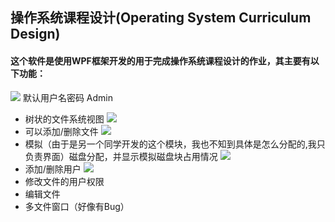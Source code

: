 ﻿## 操作系统课程设计(Operating System Curriculum Design)

#### 这个软件是使用WPF框架开发的用于完成操作系统课程设计的作业，其主要有以下功能：
  ![](http://wx3.sinaimg.cn/mw690/73421b88ly1g3jbka5gvjj20f00dcq2y.jpg)
  默认用户名密码 Admin

- 树状的文件系统视图 
  ![](http://wx2.sinaimg.cn/mw690/73421b88ly1g3jbn4fhvwj20f00dcq2z.jpg)
- 可以添加/删除文件 
  ![](http://wx3.sinaimg.cn/mw690/73421b88ly1g3jbqnu3x5j20f00dc0su.jpg)
- 模拟（由于是另一个同学开发的这个模块，我也不知到具体是怎么分配的,我只负责界面）磁盘分配，并显示模拟磁盘块占用情况 
  ![](http://wx4.sinaimg.cn/mw690/73421b88ly1g3jbv4a3joj20lm0hsdg4.jpg)
- 添加/删除用户
   ![](http://wx1.sinaimg.cn/mw690/73421b88ly1g3jbyrp0naj20lm0hswej.jpg)
- 修改文件的用户权限
- 编辑文件
- 多文件窗口（好像有Bug）


